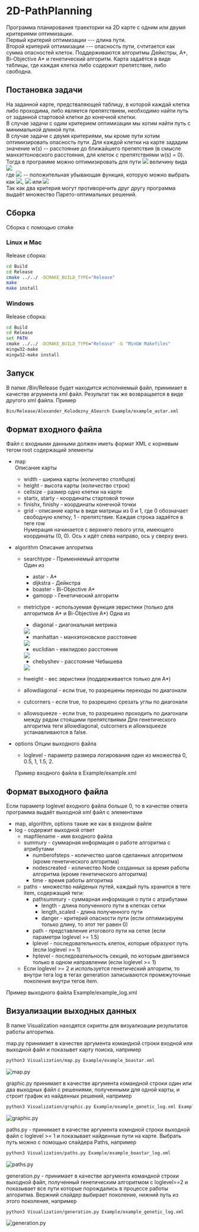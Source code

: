 # 2D-PathPlanning
Программа планирования траектории на  2D карте с одним или двумя критериями оптимизации.  
Первый критерий оптимизации --- длина пути.  
Второй критерий оптимизации --- опасность пути, счтитается как сумма опасностей клеток.
Поддерживаются алгоритмы Дейкстры, A*, Bi-Objective A* и генетический алгоритм. Карта задаётся в виде таблицы, где каждая клетка либо содержит препятствие, либо свободна.

## Постановка задачи
На заданной карте, предстваляющей таблицу, в которой каждай клетка либо проходима, либо является препятствием, необходимо найти путь от заданной стартовой клетки до конечной клетки.  
В случае задачи с одим критерием оптимизации мы хотим найти путь с минимальной длиной пути.  
В случае задачи с двумя критериями, мы кроме пути хотим оптимизировать опасность пути. Для каждой клетки на карте зададим значение w(s) -- расстояние до ближайшего препятствия (в смысле манхэттоновского расстояния, для клеток с препятствиями w(s) = 0). Тогда в программе можно оптимизировать для пути <img src="https://render.githubusercontent.com/render/math?math=\pi"> величину вида  
<img src="https://render.githubusercontent.com/render/math?math=\sum_{u \in \pi} \phi(w(u))">  
где <img src="https://render.githubusercontent.com/render/math?math=\phi"> -- положительная убывающая функция, которую можно выбрать как <img src="https://render.githubusercontent.com/render/math?math=\frac{1}{e^x}">, <img src="https://render.githubusercontent.com/render/math?math=\frac{1}{x}"> или <img src="https://render.githubusercontent.com/render/math?math=max(d_{max} - x, 0)">  
Так как два критерия могут противоречить друг другу программа выдаёт множество Парето-оптимальных решений.

## Сборка
Сборка с помощью cmake

### Linux и Mac
Release сборка:
```bash
cd Build
cd Release
cmake ../../ -DCMAKE_BUILD_TYPE="Release"
make
make install
```

### Windows
Release сборка:
```cmd
cd Build
cd Release
set PATH
cmake ../../ -DCMAKE_BUILD_TYPE="Release" -G "MinGW Makefiles"
mingw32-make
mingw32-make install
```

## Запуск
В папке /Bin/Release будет находится исполняемый файл, принимает в качестве агрумента xml файл. Результат так же возвращается в виде другого xml файла.
Пример
```bash
Bin/Release/Alexander_Kolodezny_ASearch Example/example_astar.xml
```

## Формат входного файла
Файл с входными данными должен иметь формат XML с корневым тегом root содержащий элементы
* map  
 Описание карты
  * width - ширина карты (количетво столбцов)
  * height - высота карты (количество строк)
  * cellsize - размер одно клетки на карте
  * startx, starty - координаты стартовой точки
  * finishx, finishy - координаты конечной точки
  * grid - описание карты в виде матрицы из 0 и 1, где 0 обозначает свободную клетку, 1 - препятствие. Каждая строка задаётся в теге row  
  Нумерация начинается с верхнего левого угла, имеющего координаты (0, 0). Ось x идёт слева направо, ось y сверху вниз.
* algorithm 
 Описание алгоритма
  * searchtype - Применяемый алгоритм  
  Один из
    * astar - A*
    * dijkstra - Дейкстра
    * boaster - Bi-Objective A*
    * gamopp - Генетический алгоритм
  * metrictype - используемая функция эвристики (только для алгоритмов A* и Bi-Objective A*)
  Одна из
    * diagonal - диагональная метрика  
    <img src="https://render.githubusercontent.com/render/math?math=\rho((x_1, y_1), (x_2, y_2)) = min(|x_1 - x_2|, |y_1 - y_2|) %2B ||x_2 - x_1| - |y_2 - y_1||">

    * manhattan - манхэтоновское расстояние  
    <img src="https://render.githubusercontent.com/render/math?math=\rho((x_1, y_1), (x_2, y_2)) = |x_2 - x_1| %2B |y_2 - y_1|">
    
    * euclidian - евклидово расстояние  
    <img src="https://render.githubusercontent.com/render/math?math=\rho((x_1, y_1), (x_2, y_2)) = \sqrt{(x_1 - x_2)^2 %2B (y_1 - y_2)^2}">

    * chebyshev - расстояние Чебышева  
    <img src="https://render.githubusercontent.com/render/math?math=\rho((x_1, y_1), (x_2, y_2)) = max(|x_1 - x_2|, |y_1 - y_2|)">
  * hweight - вес эвристики (поддерживается только для A*)
  * allowdiagonal - если true, то разрешены переходы по диагонали
  * cutcorners - если true, то разрешено срезать углы по диагонали
  * allowsqueeze - если true, то разрешено проходить по диагонали между рядом стоящими препятствиями
  Для генетического алгоритма теги allowdiagonal, cutcorners и allowsqueeze устанавливаются в false.
* options
 Опции выходного файла
  * loglevel - параметр размера логирования один из множества 0, 0.5, 1, 1.5, 2.

  Пример входного файла в Example/example.xml
## Формат выходного файла
Если параметр loglevel входного файла больше 0, то в качестве ответа программа выдаёт выходной xml файл с элементами 
* map, algorithm, options такие же как в входном файле
* log - содержит выходной ответ
  * mapfilename - имя входного файла
  * summury - суммарная информация о работе алгоритма с атрибутами
    * numberofsteps - количество шагов сделанных алгоритмом (кроме генетического алгоритма)
    * nodescreated - количество Node созданных за время работы алгоритма (кроме генетического алгоритма)
    * time - время работы алгоритма
  * paths - множество найденых путей, каждый путь хранится в теге item, содержащий теги:
    * pathsummury - суммарная информация о пути с атрибутами
      * length - длина полученного пути в клетках сетки
      * length_scaled - длина полученного пути
      * danger - критерий опасности пути (если оптимизируем только длину, то этот тег равен 0)
    * path - представление итогового пути на сетке (если параметри loglevel >= 1.5)
    * lplevel - последовательность клеток, которые образуют путь (если loglevel >= 1)
    * hplevel - последовательность секций, по которым двигаемся только в одном направлении (если loglevel >= 1)  
  * Если loglevel >= 2 и используется генетический алгоритм, то внутри тега log в тегах generation записываются промежуточные поколения внутри тегов item.

Пример выходного файла Example/example_log.xml

## Визуализации выходных данных
В папке Visualization находятся скрипты для визуализации результатов работы алгоритма.

map.py принимает в качестве аргумента командной строки входной или выходной файл и показывет карту поиска, например  
```bash
python3 Visualization/map.py Example/example_boastar.xml
```  
![map.py](/Images/map.png)

graphic.py принимает в качестве аргумента командной строки один или два выходных файл с решениями, полученными для одной карты, и строит график из найденных решений, например  
```bash
python3 Visualization/graphic.py Example/example_genetic_log.xml Example/example_boastar_log.xml
```  
![graphic.py](/Images/graphic.png)

paths.py - принимает в качестве аргумента комндной строки выходной файл с loglevel >= 1 и показывает найденные пути на карте. Выбрать путь можно с помощью слайдера Paths, например  
```bash
python3 Visualization/paths.py Example/example_boastar_log.xml
```  
![paths.py](/Images/paths.png)

generation.py - принимает в качестве аргумента командной строки выходной файл, полученный генетическим алгоритмом с loglevel==2 и показывает все пути которые порождались в процессе работы алгоритма. Вержний слайдер выбирает поколение, нижний путь из этого поколения, например  
```bash
python3 Visualization/generation.py Example/example_genetic_log.xml
```  
![generation.py](/Images/generation.png)